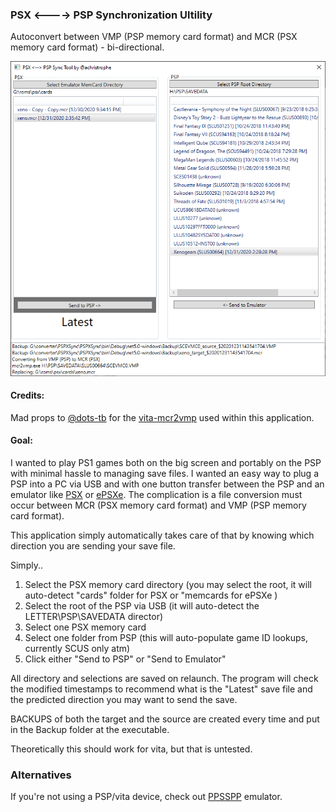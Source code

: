 ### PSX <----> PSP Synchronization Ultility
Autoconvert between VMP (PSP memory card format) and MCR (PSX memory card format) - bi-directional.

![demo](img/demo.png)

#### Credits:
Mad props to [@dots-tb](https://github.com/dots-tb) for the [vita-mcr2vmp](https://github.com/dots-tb/vita-mcr2vmp) used within this application.
#### Goal:
I wanted to play PS1 games both on the big screen and portably on the PSP with minimal hassle to managing save files. I wanted an easy way to plug a PSP into a PC via USB and with one button transfer between the PSP and an emulator like [PSX](https://github.com/GPUCode/PSXemu) or [ePSXe](https://www.epsxe.com/). The complication is a file conversion must occur between MCR (PSX memory card format) and VMP (PSP memory card format).

This application simply automatically takes care of that by knowing which direction you are sending your save file.

Simply..
1. Select the PSX memory card directory (you may select the root, it will auto-detect "cards" folder for PSX or "memcards for ePSXe )
2. Select the root of the PSP via USB (it will auto-detect the LETTER\PSP\SAVEDATA director)
3. Select one PSX memory card 
4. Select one folder from PSP (this will auto-populate game ID lookups, currently SCUS only atm)
5. Click either "Send to PSP" or "Send to Emulator"

All directory and selections are saved on relaunch. The program will check the modified timestamps to recommend what is the "Latest" save file and the predicted direction you may want to send the save. 

BACKUPS of both the target and the source are created every time and put in the Backup folder at the executable. 

Theoretically this should work for vita, but that is untested.

### Alternatives
If you're not using a PSP/vita device, check out [PPSSPP](https://www.ppsspp.org) emulator.
